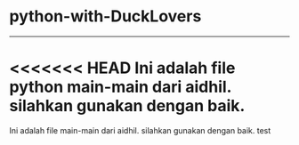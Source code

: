 # python-with-DuckLovers
---
<<<<<<< HEAD
Ini adalah file python  main-main dari aidhil.
silahkan gunakan dengan baik.
=======
Ini adalah file main-main dari aidhil.
silahkan gunakan dengan baik. test

